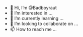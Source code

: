 - 👋 Hi, I’m @Badboyraut
- 👀 I’m interested in ...
- 🌱 I’m currently learning ...
- 💞️ I’m looking to collaborate on ...
- 📫 How to reach me ...

<!---
Badboyraut/Badboyraut is a ✨ special ✨ repository because its `README.md` (this file) appears on your GitHub profile.
You can click the Preview link to take a look at your changes.
--->
